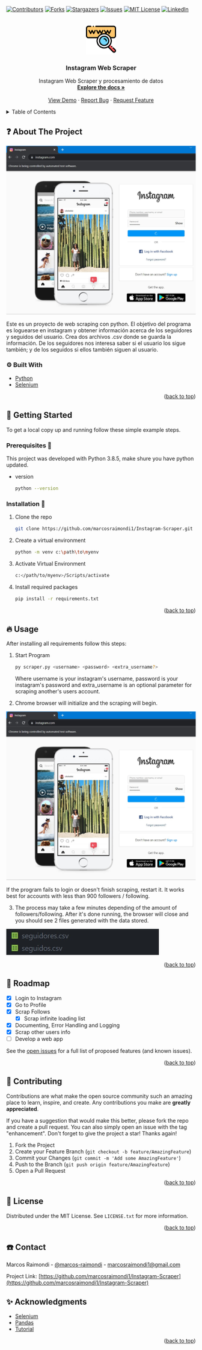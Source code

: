 <div id="top"></div>
<!--
*** Thanks for checking out the Best-README-Template. If you have a suggestion
*** that would make this better, please fork the repo and create a pull request
*** or simply open an issue with the tag "enhancement".
*** Don't forget to give the project a star!
*** Thanks again! Now go create something AMAZING! :D
-->

<!-- PROJECT SHIELDS -->
<!--
*** I'm using markdown "reference style" links for readability.
*** Reference links are enclosed in brackets [ ] instead of parentheses ( ).
*** See the bottom of this document for the declaration of the reference variables
*** for contributors-url, forks-url, etc. This is an optional, concise syntax you may use.
*** https://www.markdownguide.org/basic-syntax/#reference-style-links
-->

[![Contributors][contributors-shield]][contributors-url]
[![Forks][forks-shield]][forks-url]
[![Stargazers][stars-shield]][stars-url]
[![Issues][issues-shield]][issues-url]
[![MIT License][license-shield]][license-url]
[![LinkedIn][linkedin-shield]][linkedin-url]

<!-- PROJECT LOGO -->
<br />
<div align="center">
  <a href="https://github.com/marcosraimondi1/Instagram-Scraper">
    <img src="images/logo.png" alt="Logo" width="80" height="80">
  </a>

<h3 align="center">Instagram Web Scraper</h3>

  <p align="center">
    Instagram Web Scraper y procesamiento de datos
    <br />
    <a href="https://github.com/marcosraimondi1/Instagram-Scraper"><strong>Explore the docs »</strong></a>
    <br />
    <br />
    <a href="#getting-started">View Demo</a>
    ·
    <a href="https://github.com/marcosraimondi1/Instagram-Scraper/issues">Report Bug</a>
    ·
    <a href="https://github.com/marcosraimondi1/Instagram-Scraper/issues">Request Feature</a>
  </p>
</div>

<!-- TABLE OF CONTENTS -->
<details>
  <summary>Table of Contents</summary>
  <ol>
    <li>
      <a href="#question-about-the-project">About The Project</a>
      <ul>
        <li><a href="#-built-with">Built With</a></li>
      </ul>
    </li>
    <li>
      <a href="#checkered_flag-getting-started">Getting Started</a>
      <ul>
        <li><a href="#prerequisites-triangular_flag_on_post">Prerequisites</a></li>
        <li><a href="#installation-wrench">Installation</a></li>
      </ul>
    </li>
    <li><a href="#fire-usage">Usage</a></li>
    <li><a href="#two_men_holding_hands-contributing">Contributing</a></li>
    <li><a href="#page_facing_up-license">License</a></li>
    <li><a href="#phone-contact">Contact</a></li>
    <li><a href="#sparkles-acknowledgments">Acknowledgments</a></li>
  </ol>
</details>

<!-- ABOUT THE PROJECT -->

## :question: About The Project

![Product Name Screen Shot][product-screenshot]

Este es un proyecto de web scraping con python. El objetivo del programa es loguearse en instagram y obtener información acerca de los seguidores y seguidos del usuario. Crea dos archivos .csv donde se guarda la información. De los seguidores nos interesa saber si el usuario los sigue también; y de los seguidos si ellos también siguen al usuario.

### ⚙ Built With

- [Python](https://www.python.org)
- [Selenium](https://www.selenium.dev)

<p align="right">(<a href="#top">back to top</a>)</p>

<!-- GETTING STARTED -->

## :checkered_flag: Getting Started

To get a local copy up and running follow these simple example steps.

### Prerequisites :triangular_flag_on_post:

This project was developed with Python 3.8.5, make shure you have python updated.

- version
  ```sh
  python --version
  ```

### Installation :wrench:

1. Clone the repo

   ```sh
   git clone https://github.com/marcosraimondi1/Instagram-Scraper.git
   ```

2. Create a virtual environment

   ```sh
   python -m venv c:\path\to\myenv
   ```

3. Activate Virtual Environment

   ```sh
   c:</path/to/myenv>/Scripts/activate
   ```

4. Install required packages
   ```sh
   pip install -r requirements.txt
   ```

<p align="right">(<a href="#top">back to top</a>)</p>

<!-- USAGE EXAMPLES -->

## :fire: Usage

After installing all requirements follow this steps:

1. Start Program

   ```sh
   py scraper.py <username> <password> <extra_username?>
   ```

   Where username is your instagram's username, password is your instagram's password and extra_username is an optional parameter for scraping another's users account.

2. Chrome browser will initialize and the scraping will begin.

![Product Name Screen Shot][product-screenshot]

   If the program fails to login or doesn't finish scraping, restart it. It works best for accounts with less than 900 followers / following.

3. The process may take a few minutes depending of the amount of followers/following. After it's done running, the browser will close and you should see 2 files generated with the data stored.

![Product Name Screen Shot2][product-screenshot2]

<p align="right">(<a href="#top">back to top</a>)</p>

<!-- ROADMAP -->
## :blue_car: Roadmap

- [x] Login to Instagram
- [x] Go to Profile
- [x] Scrap Follows
    - [x] Scrap infinite loading list
- [x] Documenting, Error Handling and Logging
- [x] Scrap other users info 
- [ ] Develop a web app

See the [open issues](https://github.com/github_username/repo_name/issues) for a full list of proposed features (and known issues).

<p align="right">(<a href="#top">back to top</a>)</p>

<!-- CONTRIBUTING -->

## :two_men_holding_hands: Contributing

Contributions are what make the open source community such an amazing place to learn, inspire, and create. Any contributions you make are **greatly appreciated**.

If you have a suggestion that would make this better, please fork the repo and create a pull request. You can also simply open an issue with the tag "enhancement".
Don't forget to give the project a star! Thanks again!

1. Fork the Project
2. Create your Feature Branch (`git checkout -b feature/AmazingFeature`)
3. Commit your Changes (`git commit -m 'Add some AmazingFeature'`)
4. Push to the Branch (`git push origin feature/AmazingFeature`)
5. Open a Pull Request

<p align="right">(<a href="#top">back to top</a>)</p>

<!-- LICENSE -->

## :page_facing_up: License

Distributed under the MIT License. See `LICENSE.txt` for more information.

<p align="right">(<a href="#top">back to top</a>)</p>

<!-- CONTACT -->

## :phone: Contact

Marcos Raimondi - [@marcos-raimondi](https://www.linkedin.com/in/marcos-raimondi/) - marcosraimondi1@gmail.com

Project Link: [https://github.com/marcosraimondi1/Instagram-Scraper](https://github.com/marcosraimondi1/Instagram-Scraper)

<!-- ACKNOWLEDGMENTS -->

## :sparkles: Acknowledgments

- [Selenium](https://www.selenium.dev)
- [Pandas](https://pandas.pydata.org)
- [Tutorial](https://youtu.be/Z8jhFLpk_S4)

<p align="right">(<a href="#top">back to top</a>)</p>

<!-- MARKDOWN LINKS & IMAGES -->
<!-- https://www.markdownguide.org/basic-syntax/#reference-style-links -->

[contributors-shield]: https://img.shields.io/github/contributors/marcosraimondi1/Instagram-Scraper.svg?style=for-the-badge
[contributors-url]: https://github.com/marcosraimondi1/Instagram-Scraper/graphs/contributors
[forks-shield]: https://img.shields.io/github/forks/marcosraimondi1/Instagram-Scraper.svg?style=for-the-badge
[forks-url]: https://github.com/marcosraimondi1/Instagram-Scraper/network/members
[stars-shield]: https://img.shields.io/github/stars/marcosraimondi1/Instagram-Scraper.svg?style=for-the-badge
[stars-url]: https://github.com/marcosraimondi1/Instagram-Scraper/stargazers
[issues-shield]: https://img.shields.io/github/issues/marcosraimondi1/Instagram-Scraper.svg?style=for-the-badge
[issues-url]: https://github.com/marcosraimondi1/Instagram-Scraper/issues
[license-shield]: https://img.shields.io/github/license/marcosraimondi1/Instagram-Scraper.svg?style=for-the-badge
[license-url]: https://github.com/marcosraimondi1/Instagram-Scraper/blob/master/LICENSE.txt
[linkedin-shield]: https://img.shields.io/badge/-LinkedIn-black.svg?style=for-the-badge&logo=linkedin&colorB=555
[linkedin-url]: https://linkedin.com/in/marcos-raimondi
[product-screenshot]: images/main.jpg
[product-screenshot2]: images/files.jpg
